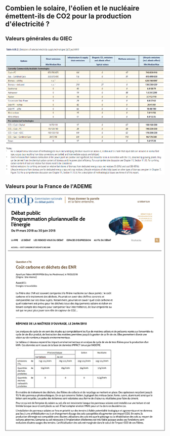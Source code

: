 ## Combien le solaire, l'éolien et le nucléaire émettent-ils de CO2 pour la production d'électricité ?

### Valeurs générales du GIEC

![GIEC_2014_Emissions_gCO2eq_par_kWh](images/GIEC_2014_Emissions_gCO2eq_par_kWh.PNG)

### Valeurs pour la France de l'ADEME

![ADEME_emissions_CO2_solaire_eolien_nucleaire](images/ADEME_emissions_CO2_solaire_eolien_nucleaire.png)
